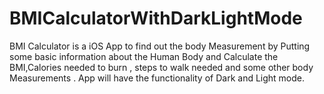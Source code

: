 # BMICalculatorWithDarkLightMode
BMI Calculator is a iOS App to find out the body Measurement by Putting some basic information about the Human Body and Calculate the BMI,Calories needed to burn , steps to walk needed and some other body Measurements .  App will have the functionality of Dark and Light mode.  
